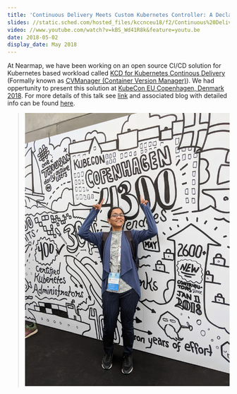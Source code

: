```yaml
---
title: 'Continuous Delivery Meets Custom Kubernetes Controller: A Declarative Configuration Approach to CI/CD'
slides: //static.sched.com/hosted_files/kccnceu18/f2/Continuous%20Delivery%20Meets%20Custom%20Kubernetes%20Controller-%20A%20Declarative%20Configuration%20Approach%20to%20CICD.pdf
video: //www.youtube.com/watch?v=kBS_Wd41R8k&feature=youtu.be
date: 2018-05-02
display_date: May 2018
---
```


At Nearmap, we have been working on an open source CI/CD solution for Kubernetes based workload called [KCD for Kubernetes Continous Delivery][kcd] (Formally known as [CVManager (Container Version Manager)][cvmanager]). We had oppertunity to present this solution at [KubeCon EU Copenhagen, Denmark 2018][kubecon_eu_2018]. For more details of this talk see [link][kubecon_eu_kcd] and associated blog with detailed info can be found [here][nearmap_blog_kcd].


<!-- {: .oversized} -->
> ![](/images/kube_con_eu_2018.jpg)

[#suneetamall]: //twitter.com/search?q=suneetamall
[kcd]: //github.com/nearmap/kcd
[cvmanager]: //github.com/nearmap/cvmanager
[kubecon_eu_2018]: //events.linuxfoundation.org/events/kubecon-cloudnativecon-europe-2018/
[kubecon_eu_kcd]: //kccnceu18.sched.com/event/DquY/continuous-delivery-meets-custom-kubernetes-controller-a-declarative-configuration-approach-to-cicd-suneeta-mall-simon-cochrane-nearmap-intermediate-skill-level-slides-attached
[nearmap_blog_kcd]: //nearmap.io/2018/04/cvmanager-intro/
